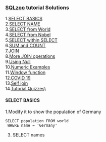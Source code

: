 ### [SQLzoo](https://sqlzoo.net/wiki/SQL_Tutorial) tutorial Solutions ###
1.[SELECT BASICS](#basics)\
2.[SELECT NAME](#name)\
3.[SELECT from World](#World)\
4.[SELECT from Nobel](#nobel)\
5.[SELECT within SELECT](#select)\
6.[SUM and COUNT](#sum)\
7.[JOIN](#join)\
8.[More JOIN operations](#morejoin)\
9.[Using Null](#null)\
10.[Numeric Examples](#numeric)\
11.[Window function](#window)\
12.[COVID 19](#covid)\
13.[Self join](#selfjoin)\
14.[Tutorial Quizzes](#quizes)\


#### SELECT BASICS <a name="basics"></a> ####

1.Modify it to show the population of Germany
 ```
 SELECT population FROM world
  WHERE name = 'Germany'
 ```
3. SELECT names


